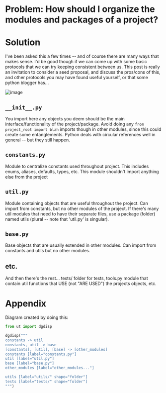 # Problem: How should I organize the modules and packages of a project?

# Solution

I've been asked this a few times -- and of course there are many ways that makes sense. 
I'd be good though if we can come up with some basic protocols that we can try keeping consistent between us.
This post is really an invitation to consider a seed proposal, and discuss the pros/cons of this, and other protocols you may have found useful yourself, or that some python blogger has...

![image](https://user-images.githubusercontent.com/1906276/110873655-0fab1c00-8287-11eb-8107-30ad136133e5.png)

## `__init__.py`
You import here any objects you deem should be the main interface/functionality of the project/package.
Avoid doing any `from project_root import blah` imports though in other modules, since this could create some entanglements.
Python deals with circular references well in general -- but they still happen.

## `constants.py`
Module to centralize constants used throughout project.
This includes enums, aliases, defaults, types, etc.
This module shouldn't import anything else from the project

## `util.py`
Module containing objects that are useful throughout the project. 
Can import from constants, but no other modules of the project.
If there's many util modules that need to have their separate files, use a package (folder) named utils (plural -- note that 'util.py' is singular).

## `base.py`
Base objects that are usually extended in other modules.
Can import from constants and utils but no other modules.

## etc.

And then there's the rest... tests/ folder for tests, tools.py module that contain util functions that USE (not "ARE USED") the projects objects, etc.


# Appendix

Diagram created by doing this:

```python
from ut import dgdisp

dgdisp("""
constants -> util
constants, util -> base
[constants], [util], [base] -> [other_modules]
constants [label="constants.py"]
util [label="util.py"]
base [label="base.py"]
other_modules [label="other_modules..."]

utils [label="utils/" shape="folder"]
tests [label="tests/" shape="folder"]
""")
```
